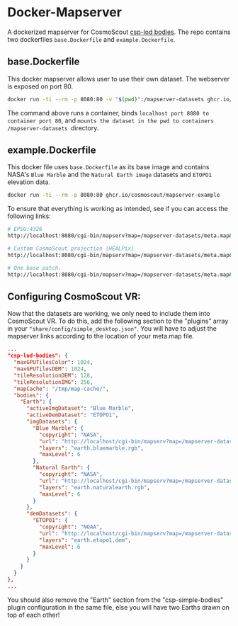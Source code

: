 # Docker-Mapserver

A dockerized mapserver for CosmoScout [csp-lod bodies](https://github.com/cosmoscout/cosmoscout-vr/tree/main/plugins/csp-lod-bodies#readme). The repo contains two dockerfiles `base.Dockerfile` and `example.Dockerfile`.

## base.Dockerfile

This docker mapserver allows user to use their own dataset. The webserver is exposed on port 80.

```bash
docker run -ti --rm -p 8080:80 -v "$(pwd)":/mapserver-datasets ghcr.io/cosmoscout/mapserver-base
```

The command above runs a container, binds `localhost port 8080 to container port 80`, and `mounts the dataset in the pwd to containers /mapserver-datasets `directory.


## example.Dockerfile

This docker file uses `base.Dockerfile` as its base image and contains NASA's `Blue Marble` and the `Natural Earth image` datasets and `ETOPO1` elevation data.

```bash
docker run -ti --rm -p 8080:80 ghcr.io/cosmoscout/mapserver-example
```

To ensure that everything is working as intended, see if you can access the following links:

```bash
# EPSG:4326
http://localhost:8080/cgi-bin/mapserv?map=/mapserver-datasets/meta.map&service=wms&version=1.3.0&request=GetMap&layers=earth.naturalearth.rgb&bbox=-90,-180,90,180&width=1600&height=800&crs=epsg:4326&format=pngRGB

# Custom CosmoScout projection (HEALPix)
http://localhost:8080/cgi-bin/mapserv?map=/mapserver-datasets/meta.map&service=wms&version=1.3.0&request=GetMap&layers=earth.naturalearth.rgb&bbox=0,0,5,5&width=800&height=800&crs=epsg:900914&format=pngRGB

# One base patch.
http://localhost:8080/cgi-bin/mapserv?map=/mapserver-datasets/meta.map&service=wms&version=1.3.0&request=GetMap&layers=earth.naturalearth.rgb&bbox=3,2,4,3&width=800&height=800&crs=epsg:900914&format=pngRGB
```


## Configuring CosmoScout VR:

Now that the datasets are working, we only need to include them into CosmoScout VR. To do this, add the following section to the "plugins" array in your `"share/config/simple_desktop.json"`. You will have to adjust the mapserver links according to the location of your meta.map file.

```json
...
"csp-lod-bodies": {
  "maxGPUTilesColor": 1024,
  "maxGPUTilesDEM": 1024,
  "tileResolutionDEM": 128,
  "tileResolutionIMG": 256,
  "mapCache": "/tmp/map-cache/",
  "bodies": {
    "Earth": {
      "activeImgDataset": "Blue Marble",
      "activeDemDataset": "ETOPO1",
      "imgDatasets": {
        "Blue Marble": {
          "copyright": "NASA",
          "url": "http://localhost/cgi-bin/mapserv?map=/mapserver-datasets/meta.map&service=wms",
          "layers": "earth.bluemarble.rgb",
          "maxLevel": 6
        },
        "Natural Earth": {
          "copyright": "NASA",
          "url": "http://localhost/cgi-bin/mapserv?map=/mapserver-datasets/meta.map&service=wms",
          "layers": "earth.naturalearth.rgb",
          "maxLevel": 6
        }
      },
      "demDatasets": {
        "ETOPO1": {
          "copyright": "NOAA",
          "url": "http://localhost/cgi-bin/mapserv?map=/mapserver-datasets/meta.map&service=wms",
          "layers": "earth.etopo1.dem",
          "maxLevel": 6
        }
      }
    }
  }
},
...
```

You should also remove the "Earth" section from the "csp-simple-bodies" plugin configuration in the same file, else you will have two Earths drawn on top of each other!
